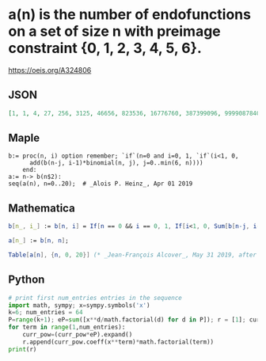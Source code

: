 # a\(n\) is the number of endofunctions on a set of size n with preimage constraint \{0, 1, 2, 3, 4, 5, 6\}\.
https://oeis.org/A324806
## JSON
```JSON
[1, 1, 4, 27, 256, 3125, 46656, 823536, 16776760, 387399096, 9999087840, 285273493890, 8914479240744, 302804132739108, 11108778138153696, 437740674563572380, 18439146872674688160, 826846479804875930400, 39325078741869629444736, 1977213223548343109320992]
```
## Maple
```Maple
b:= proc(n, i) option remember; `if`(n=0 and i=0, 1, `if`(i<1, 0,
      add(b(n-j, i-1)*binomial(n, j), j=0..min(6, n))))
    end:
a:= n-> b(n$2):
seq(a(n), n=0..20);  # _Alois P. Heinz_, Apr 01 2019
```
## Mathematica
```Mathematica
b[n_, i_] := b[n, i] = If[n == 0 && i == 0, 1, If[i<1, 0, Sum[b[n-j, i-1]* Binomial[n, j], {j, 0, Min[6, n]}]]];
```
```Mathematica
a[n_] := b[n, n];
```
```Mathematica
Table[a[n], {n, 0, 20}] (* _Jean-François Alcover_, May 31 2019, after _Alois P. Heinz_ *)
```
## Python
```Python
# print first num_entries entries in the sequence
import math, sympy; x=sympy.symbols('x')
k=6; num_entries = 64
P=range(k+1); eP=sum([x**d/math.factorial(d) for d in P]); r = [1]; curr_pow = 1
for term in range(1,num_entries):
    curr_pow=(curr_pow*eP).expand()
    r.append(curr_pow.coeff(x**term)*math.factorial(term))
print(r)
```
